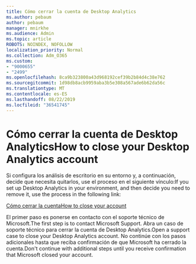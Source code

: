 ```yaml
---
title: Cómo cerrar la cuenta de Desktop Analytics
ms.author: pebaum
author: pebaum
manager: mnirkhe
ms.audience: Admin
ms.topic: article
ROBOTS: NOINDEX, NOFOLLOW
localization_priority: Normal
ms.collection: Adm_O365
ms.custom:
- "9000655"
- "2499"
ms.openlocfilehash: 8ca9b323800a43d968192cef39b2b84d4c38e762
ms.sourcegitcommit: 1d98db8acb9959aba3b5e308a567ade6b62da56c
ms.translationtype: MT
ms.contentlocale: es-ES
ms.lasthandoff: 08/22/2019
ms.locfileid: "36541745"
---
```

# <a name="how-to-close-your-desktop-analytics-account"></a><span data-ttu-id="e1a7a-102">Cómo cerrar la cuenta de Desktop Analytics</span><span class="sxs-lookup"><span data-stu-id="e1a7a-102">How to close your Desktop Analytics account</span></span>

<span data-ttu-id="e1a7a-103">Si configura los análisis de escritorio en su entorno y, a continuación, decide que necesita quitarlos, use el proceso en el siguiente vínculo:</span><span class="sxs-lookup"><span data-stu-id="e1a7a-103">If you set up Desktop Analytics in your environment, and then decide you need to remove it, use the process in the following link:</span></span>

[<span data-ttu-id="e1a7a-104">Cómo cerrar la cuenta</span><span class="sxs-lookup"><span data-stu-id="e1a7a-104">How to close your account</span></span>](https://docs.microsoft.com/sccm/desktop-analytics/account-close)

<span data-ttu-id="e1a7a-105">El primer paso es ponerse en contacto con el soporte técnico de Microsoft.</span><span class="sxs-lookup"><span data-stu-id="e1a7a-105">The first step is to contact Microsoft Support.</span></span> <span data-ttu-id="e1a7a-106">Abra un caso de soporte técnico para cerrar la cuenta de Desktop Analytics.</span><span class="sxs-lookup"><span data-stu-id="e1a7a-106">Open a support case to close your Desktop Analytics account.</span></span> <span data-ttu-id="e1a7a-107">No continúe con los pasos adicionales hasta que reciba confirmación de que Microsoft ha cerrado la cuenta.</span><span class="sxs-lookup"><span data-stu-id="e1a7a-107">Don't continue with additional steps until you receive confirmation that Microsoft closed your account.</span></span>